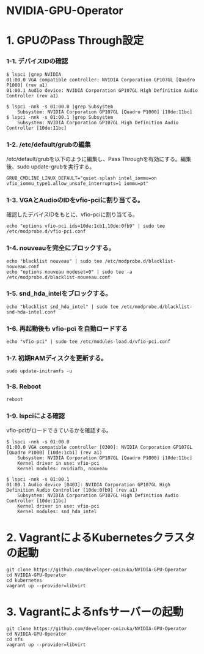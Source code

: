 # NVIDIA-GPU-Operator

# 1. GPUのPass Through設定
### 1-1. デバイスIDの確認
```
$ lspci |grep NVIDIA
01:00.0 VGA compatible controller: NVIDIA Corporation GP107GL [Quadro P1000] (rev a1)
01:00.1 Audio device: NVIDIA Corporation GP107GL High Definition Audio Controller (rev a1)
```
```
$ lspci -nnk -s 01:00.0 |grep Subsystem
	Subsystem: NVIDIA Corporation GP107GL [Quadro P1000] [10de:11bc]
$ lspci -nnk -s 01:00.1 |grep Subsystem
	Subsystem: NVIDIA Corporation GP107GL High Definition Audio Controller [10de:11bc]
```
### 1-2. /etc/default/grubの編集
/etc/default/grubを以下のように編集し、Pass Throughを有効にする。編集後、sudo update-grubを実行する。
```
GRUB_CMDLINE_LINUX_DEFAULT="quiet splash intel_iommu=on vfio_iommu_type1.allow_unsafe_interrupts=1 iommu=pt"
```
### 1-3. VGAとAudioのIDをvfio-pciに割り当てる。
確認したデバイスIDをもとに、vfio-pciに割り当てる。
```
echo "options vfio-pci ids=10de:1cb1,10de:0fb9" | sudo tee /etc/modprobe.d/vfio-pci.conf
```
### 1-4. nouveauを完全にブロックする。
```
echo "blacklist nouveau" | sudo tee /etc/modprobe.d/blacklist-nouveau.conf
echo "options nouveau modeset=0" | sudo tee -a /etc/modprobe.d/blacklist-nouveau.conf
```
### 1-5. snd_hda_intelをブロックする。
```
echo "blacklist snd_hda_intel" | sudo tee /etc/modprobe.d/blacklist-snd-hda-intel.conf
```
### 1-6. 再起動後も vfio-pci を自動ロードする
```
echo "vfio-pci" | sudo tee /etc/modules-load.d/vfio-pci.conf
```
### 1-7. 初期RAMディスクを更新する。
```
sudo update-initramfs -u
```
### 1-8. Reboot
```
reboot
```
### 1-9. lspciによる確認
vfio-pciがロードできているかを確認する。
```
$ lspci -nnk -s 01:00.0
01:00.0 VGA compatible controller [0300]: NVIDIA Corporation GP107GL [Quadro P1000] [10de:1cb1] (rev a1)
	Subsystem: NVIDIA Corporation GP107GL [Quadro P1000] [10de:11bc]
	Kernel driver in use: vfio-pci
	Kernel modules: nvidiafb, nouveau

$ lspci -nnk -s 01:00.1
01:00.1 Audio device [0403]: NVIDIA Corporation GP107GL High Definition Audio Controller [10de:0fb9] (rev a1)
	Subsystem: NVIDIA Corporation GP107GL High Definition Audio Controller [10de:11bc]
	Kernel driver in use: vfio-pci
	Kernel modules: snd_hda_intel
```
# 2. VagrantによるKubernetesクラスタの起動
```
git clone https://github.com/developer-onizuka/NVIDIA-GPU-Operator
cd NVIDIA-GPU-Operator
cd kubernetes
vagrant up --provider=libvirt
```
# 3. Vagrantによるnfsサーバーの起動
```
git clone https://github.com/developer-onizuka/NVIDIA-GPU-Operator
cd NVIDIA-GPU-Operator
cd nfs
vagrant up --provider=libvirt
```

